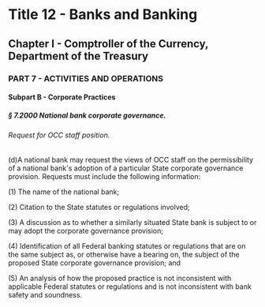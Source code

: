 
# Title 12 - Banks and Banking
## Chapter I - Comptroller of the Currency, Department of the Treasury
### PART 7 - ACTIVITIES AND OPERATIONS
#### Subpart B - Corporate Practices
##### § 7.2000 National bank corporate governance.
###### Request for OCC staff position.

(d)A national bank may request the views of OCC staff on the permissibility of a national bank's adoption of a particular State corporate governance provision. Requests must include the following information:

(1) The name of the national bank;

(2) Citation to the State statutes or regulations involved;

(3) A discussion as to whether a similarly situated State bank is subject to or may adopt the corporate governance provision;

(4) Identification of all Federal banking statutes or regulations that are on the same subject as, or otherwise have a bearing on, the subject of the proposed State corporate governance provision; and

(5) An analysis of how the proposed practice is not inconsistent with applicable Federal statutes or regulations and is not inconsistent with bank safety and soundness.
